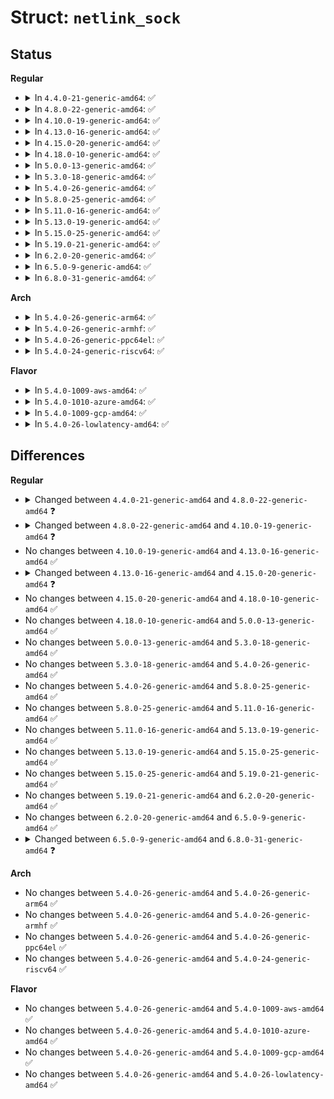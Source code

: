 # Struct: <code>netlink_sock</code>

## Status
<b>Regular</b>
<ul>
<li>
<details>
<summary>In <code>4.4.0-21-generic-amd64</code>: ✅</summary>

```c
struct netlink_sock {
    struct sock sk;
    u32 portid;
    u32 dst_portid;
    u32 dst_group;
    u32 flags;
    u32 subscriptions;
    u32 ngroups;
    long unsigned int * groups;
    long unsigned int state;
    size_t max_recvmsg_len;
    wait_queue_head_t wait;
    bool bound;
    bool cb_running;
    struct netlink_callback cb;
    struct mutex * cb_mutex;
    struct mutex cb_def_mutex;
    void (*)(struct sk_buff *) netlink_rcv;
    int (*)(struct net *, int) netlink_bind;
    void (*)(struct net *, int) netlink_unbind;
    struct module * module;
    struct mutex pg_vec_lock;
    struct netlink_ring rx_ring;
    struct netlink_ring tx_ring;
    atomic_t mapped;
    struct rhash_head node;
    struct callback_head rcu;
}
```
</details>
</li>
<li>
<details>
<summary>In <code>4.8.0-22-generic-amd64</code>: ✅</summary>

```c
struct netlink_sock {
    struct sock sk;
    u32 portid;
    u32 dst_portid;
    u32 dst_group;
    u32 flags;
    u32 subscriptions;
    u32 ngroups;
    long unsigned int * groups;
    long unsigned int state;
    size_t max_recvmsg_len;
    wait_queue_head_t wait;
    bool bound;
    bool cb_running;
    struct netlink_callback cb;
    struct mutex * cb_mutex;
    struct mutex cb_def_mutex;
    void (*)(struct sk_buff *) netlink_rcv;
    int (*)(struct net *, int) netlink_bind;
    void (*)(struct net *, int) netlink_unbind;
    struct module * module;
    struct rhash_head node;
    struct callback_head rcu;
}
```
</details>
</li>
<li>
<details>
<summary>In <code>4.10.0-19-generic-amd64</code>: ✅</summary>

```c
struct netlink_sock {
    struct sock sk;
    u32 portid;
    u32 dst_portid;
    u32 dst_group;
    u32 flags;
    u32 subscriptions;
    u32 ngroups;
    long unsigned int * groups;
    long unsigned int state;
    size_t max_recvmsg_len;
    wait_queue_head_t wait;
    bool bound;
    bool cb_running;
    struct netlink_callback cb;
    struct mutex * cb_mutex;
    struct mutex cb_def_mutex;
    void (*)(struct sk_buff *) netlink_rcv;
    int (*)(struct net *, int) netlink_bind;
    void (*)(struct net *, int) netlink_unbind;
    struct module * module;
    struct rhash_head node;
    struct callback_head rcu;
    struct work_struct work;
}
```
</details>
</li>
<li>
<details>
<summary>In <code>4.13.0-16-generic-amd64</code>: ✅</summary>

```c
struct netlink_sock {
    struct sock sk;
    u32 portid;
    u32 dst_portid;
    u32 dst_group;
    u32 flags;
    u32 subscriptions;
    u32 ngroups;
    long unsigned int * groups;
    long unsigned int state;
    size_t max_recvmsg_len;
    wait_queue_head_t wait;
    bool bound;
    bool cb_running;
    struct netlink_callback cb;
    struct mutex * cb_mutex;
    struct mutex cb_def_mutex;
    void (*)(struct sk_buff *) netlink_rcv;
    int (*)(struct net *, int) netlink_bind;
    void (*)(struct net *, int) netlink_unbind;
    struct module * module;
    struct rhash_head node;
    struct callback_head rcu;
    struct work_struct work;
}
```
</details>
</li>
<li>
<details>
<summary>In <code>4.15.0-20-generic-amd64</code>: ✅</summary>

```c
struct netlink_sock {
    struct sock sk;
    u32 portid;
    u32 dst_portid;
    u32 dst_group;
    u32 flags;
    u32 subscriptions;
    u32 ngroups;
    long unsigned int * groups;
    long unsigned int state;
    size_t max_recvmsg_len;
    wait_queue_head_t wait;
    bool bound;
    bool cb_running;
    int dump_done_errno;
    struct netlink_callback cb;
    struct mutex * cb_mutex;
    struct mutex cb_def_mutex;
    void (*)(struct sk_buff *) netlink_rcv;
    int (*)(struct net *, int) netlink_bind;
    void (*)(struct net *, int) netlink_unbind;
    struct module * module;
    struct rhash_head node;
    struct callback_head rcu;
    struct work_struct work;
}
```
</details>
</li>
<li>
<details>
<summary>In <code>4.18.0-10-generic-amd64</code>: ✅</summary>

```c
struct netlink_sock {
    struct sock sk;
    u32 portid;
    u32 dst_portid;
    u32 dst_group;
    u32 flags;
    u32 subscriptions;
    u32 ngroups;
    long unsigned int * groups;
    long unsigned int state;
    size_t max_recvmsg_len;
    wait_queue_head_t wait;
    bool bound;
    bool cb_running;
    int dump_done_errno;
    struct netlink_callback cb;
    struct mutex * cb_mutex;
    struct mutex cb_def_mutex;
    void (*)(struct sk_buff *) netlink_rcv;
    int (*)(struct net *, int) netlink_bind;
    void (*)(struct net *, int) netlink_unbind;
    struct module * module;
    struct rhash_head node;
    struct callback_head rcu;
    struct work_struct work;
}
```
</details>
</li>
<li>
<details>
<summary>In <code>5.0.0-13-generic-amd64</code>: ✅</summary>

```c
struct netlink_sock {
    struct sock sk;
    u32 portid;
    u32 dst_portid;
    u32 dst_group;
    u32 flags;
    u32 subscriptions;
    u32 ngroups;
    long unsigned int * groups;
    long unsigned int state;
    size_t max_recvmsg_len;
    wait_queue_head_t wait;
    bool bound;
    bool cb_running;
    int dump_done_errno;
    struct netlink_callback cb;
    struct mutex * cb_mutex;
    struct mutex cb_def_mutex;
    void (*)(struct sk_buff *) netlink_rcv;
    int (*)(struct net *, int) netlink_bind;
    void (*)(struct net *, int) netlink_unbind;
    struct module * module;
    struct rhash_head node;
    struct callback_head rcu;
    struct work_struct work;
}
```
</details>
</li>
<li>
<details>
<summary>In <code>5.3.0-18-generic-amd64</code>: ✅</summary>

```c
struct netlink_sock {
    struct sock sk;
    u32 portid;
    u32 dst_portid;
    u32 dst_group;
    u32 flags;
    u32 subscriptions;
    u32 ngroups;
    long unsigned int * groups;
    long unsigned int state;
    size_t max_recvmsg_len;
    wait_queue_head_t wait;
    bool bound;
    bool cb_running;
    int dump_done_errno;
    struct netlink_callback cb;
    struct mutex * cb_mutex;
    struct mutex cb_def_mutex;
    void (*)(struct sk_buff *) netlink_rcv;
    int (*)(struct net *, int) netlink_bind;
    void (*)(struct net *, int) netlink_unbind;
    struct module * module;
    struct rhash_head node;
    struct callback_head rcu;
    struct work_struct work;
}
```
</details>
</li>
<li>
<details>
<summary>In <code>5.4.0-26-generic-amd64</code>: ✅</summary>

```c
struct netlink_sock {
    struct sock sk;
    u32 portid;
    u32 dst_portid;
    u32 dst_group;
    u32 flags;
    u32 subscriptions;
    u32 ngroups;
    long unsigned int * groups;
    long unsigned int state;
    size_t max_recvmsg_len;
    wait_queue_head_t wait;
    bool bound;
    bool cb_running;
    int dump_done_errno;
    struct netlink_callback cb;
    struct mutex * cb_mutex;
    struct mutex cb_def_mutex;
    void (*)(struct sk_buff *) netlink_rcv;
    int (*)(struct net *, int) netlink_bind;
    void (*)(struct net *, int) netlink_unbind;
    struct module * module;
    struct rhash_head node;
    struct callback_head rcu;
    struct work_struct work;
}
```
</details>
</li>
<li>
<details>
<summary>In <code>5.8.0-25-generic-amd64</code>: ✅</summary>

```c
struct netlink_sock {
    struct sock sk;
    u32 portid;
    u32 dst_portid;
    u32 dst_group;
    u32 flags;
    u32 subscriptions;
    u32 ngroups;
    long unsigned int * groups;
    long unsigned int state;
    size_t max_recvmsg_len;
    wait_queue_head_t wait;
    bool bound;
    bool cb_running;
    int dump_done_errno;
    struct netlink_callback cb;
    struct mutex * cb_mutex;
    struct mutex cb_def_mutex;
    void (*)(struct sk_buff *) netlink_rcv;
    int (*)(struct net *, int) netlink_bind;
    void (*)(struct net *, int) netlink_unbind;
    struct module * module;
    struct rhash_head node;
    struct callback_head rcu;
    struct work_struct work;
}
```
</details>
</li>
<li>
<details>
<summary>In <code>5.11.0-16-generic-amd64</code>: ✅</summary>

```c
struct netlink_sock {
    struct sock sk;
    u32 portid;
    u32 dst_portid;
    u32 dst_group;
    u32 flags;
    u32 subscriptions;
    u32 ngroups;
    long unsigned int * groups;
    long unsigned int state;
    size_t max_recvmsg_len;
    wait_queue_head_t wait;
    bool bound;
    bool cb_running;
    int dump_done_errno;
    struct netlink_callback cb;
    struct mutex * cb_mutex;
    struct mutex cb_def_mutex;
    void (*)(struct sk_buff *) netlink_rcv;
    int (*)(struct net *, int) netlink_bind;
    void (*)(struct net *, int) netlink_unbind;
    struct module * module;
    struct rhash_head node;
    struct callback_head rcu;
    struct work_struct work;
}
```
</details>
</li>
<li>
<details>
<summary>In <code>5.13.0-19-generic-amd64</code>: ✅</summary>

```c
struct netlink_sock {
    struct sock sk;
    u32 portid;
    u32 dst_portid;
    u32 dst_group;
    u32 flags;
    u32 subscriptions;
    u32 ngroups;
    long unsigned int * groups;
    long unsigned int state;
    size_t max_recvmsg_len;
    wait_queue_head_t wait;
    bool bound;
    bool cb_running;
    int dump_done_errno;
    struct netlink_callback cb;
    struct mutex * cb_mutex;
    struct mutex cb_def_mutex;
    void (*)(struct sk_buff *) netlink_rcv;
    int (*)(struct net *, int) netlink_bind;
    void (*)(struct net *, int) netlink_unbind;
    struct module * module;
    struct rhash_head node;
    struct callback_head rcu;
    struct work_struct work;
}
```
</details>
</li>
<li>
<details>
<summary>In <code>5.15.0-25-generic-amd64</code>: ✅</summary>

```c
struct netlink_sock {
    struct sock sk;
    u32 portid;
    u32 dst_portid;
    u32 dst_group;
    u32 flags;
    u32 subscriptions;
    u32 ngroups;
    long unsigned int * groups;
    long unsigned int state;
    size_t max_recvmsg_len;
    wait_queue_head_t wait;
    bool bound;
    bool cb_running;
    int dump_done_errno;
    struct netlink_callback cb;
    struct mutex * cb_mutex;
    struct mutex cb_def_mutex;
    void (*)(struct sk_buff *) netlink_rcv;
    int (*)(struct net *, int) netlink_bind;
    void (*)(struct net *, int) netlink_unbind;
    struct module * module;
    struct rhash_head node;
    struct callback_head rcu;
    struct work_struct work;
}
```
</details>
</li>
<li>
<details>
<summary>In <code>5.19.0-21-generic-amd64</code>: ✅</summary>

```c
struct netlink_sock {
    struct sock sk;
    u32 portid;
    u32 dst_portid;
    u32 dst_group;
    u32 flags;
    u32 subscriptions;
    u32 ngroups;
    long unsigned int * groups;
    long unsigned int state;
    size_t max_recvmsg_len;
    wait_queue_head_t wait;
    bool bound;
    bool cb_running;
    int dump_done_errno;
    struct netlink_callback cb;
    struct mutex * cb_mutex;
    struct mutex cb_def_mutex;
    void (*)(struct sk_buff *) netlink_rcv;
    int (*)(struct net *, int) netlink_bind;
    void (*)(struct net *, int) netlink_unbind;
    struct module * module;
    struct rhash_head node;
    struct callback_head rcu;
    struct work_struct work;
}
```
</details>
</li>
<li>
<details>
<summary>In <code>6.2.0-20-generic-amd64</code>: ✅</summary>

```c
struct netlink_sock {
    struct sock sk;
    u32 portid;
    u32 dst_portid;
    u32 dst_group;
    u32 flags;
    u32 subscriptions;
    u32 ngroups;
    long unsigned int * groups;
    long unsigned int state;
    size_t max_recvmsg_len;
    wait_queue_head_t wait;
    bool bound;
    bool cb_running;
    int dump_done_errno;
    struct netlink_callback cb;
    struct mutex * cb_mutex;
    struct mutex cb_def_mutex;
    void (*)(struct sk_buff *) netlink_rcv;
    int (*)(struct net *, int) netlink_bind;
    void (*)(struct net *, int) netlink_unbind;
    struct module * module;
    struct rhash_head node;
    struct callback_head rcu;
    struct work_struct work;
}
```
</details>
</li>
<li>
<details>
<summary>In <code>6.5.0-9-generic-amd64</code>: ✅</summary>

```c
struct netlink_sock {
    struct sock sk;
    u32 portid;
    u32 dst_portid;
    u32 dst_group;
    u32 flags;
    u32 subscriptions;
    u32 ngroups;
    long unsigned int * groups;
    long unsigned int state;
    size_t max_recvmsg_len;
    wait_queue_head_t wait;
    bool bound;
    bool cb_running;
    int dump_done_errno;
    struct netlink_callback cb;
    struct mutex * cb_mutex;
    struct mutex cb_def_mutex;
    void (*)(struct sk_buff *) netlink_rcv;
    int (*)(struct net *, int) netlink_bind;
    void (*)(struct net *, int) netlink_unbind;
    struct module * module;
    struct rhash_head node;
    struct callback_head rcu;
    struct work_struct work;
}
```
</details>
</li>
<li>
<details>
<summary>In <code>6.8.0-31-generic-amd64</code>: ✅</summary>

```c
struct netlink_sock {
    struct sock sk;
    long unsigned int flags;
    u32 portid;
    u32 dst_portid;
    u32 dst_group;
    u32 subscriptions;
    u32 ngroups;
    long unsigned int * groups;
    long unsigned int state;
    size_t max_recvmsg_len;
    wait_queue_head_t wait;
    bool bound;
    bool cb_running;
    int dump_done_errno;
    struct netlink_callback cb;
    struct mutex * cb_mutex;
    struct mutex cb_def_mutex;
    void (*)(struct sk_buff *) netlink_rcv;
    int (*)(struct net *, int) netlink_bind;
    void (*)(struct net *, int) netlink_unbind;
    void (*)(struct sock *, long unsigned int *) netlink_release;
    struct module * module;
    struct rhash_head node;
    struct callback_head rcu;
    struct work_struct work;
}
```
</details>
</li>
</ul>
<b>Arch</b>
<ul>
<li>
<details>
<summary>In <code>5.4.0-26-generic-arm64</code>: ✅</summary>

```c
struct netlink_sock {
    struct sock sk;
    u32 portid;
    u32 dst_portid;
    u32 dst_group;
    u32 flags;
    u32 subscriptions;
    u32 ngroups;
    long unsigned int * groups;
    long unsigned int state;
    size_t max_recvmsg_len;
    wait_queue_head_t wait;
    bool bound;
    bool cb_running;
    int dump_done_errno;
    struct netlink_callback cb;
    struct mutex * cb_mutex;
    struct mutex cb_def_mutex;
    void (*)(struct sk_buff *) netlink_rcv;
    int (*)(struct net *, int) netlink_bind;
    void (*)(struct net *, int) netlink_unbind;
    struct module * module;
    struct rhash_head node;
    struct callback_head rcu;
    struct work_struct work;
}
```
</details>
</li>
<li>
<details>
<summary>In <code>5.4.0-26-generic-armhf</code>: ✅</summary>

```c
struct netlink_sock {
    struct sock sk;
    u32 portid;
    u32 dst_portid;
    u32 dst_group;
    u32 flags;
    u32 subscriptions;
    u32 ngroups;
    long unsigned int * groups;
    long unsigned int state;
    size_t max_recvmsg_len;
    wait_queue_head_t wait;
    bool bound;
    bool cb_running;
    int dump_done_errno;
    struct netlink_callback cb;
    struct mutex * cb_mutex;
    struct mutex cb_def_mutex;
    void (*)(struct sk_buff *) netlink_rcv;
    int (*)(struct net *, int) netlink_bind;
    void (*)(struct net *, int) netlink_unbind;
    struct module * module;
    struct rhash_head node;
    struct callback_head rcu;
    struct work_struct work;
}
```
</details>
</li>
<li>
<details>
<summary>In <code>5.4.0-26-generic-ppc64el</code>: ✅</summary>

```c
struct netlink_sock {
    struct sock sk;
    u32 portid;
    u32 dst_portid;
    u32 dst_group;
    u32 flags;
    u32 subscriptions;
    u32 ngroups;
    long unsigned int * groups;
    long unsigned int state;
    size_t max_recvmsg_len;
    wait_queue_head_t wait;
    bool bound;
    bool cb_running;
    int dump_done_errno;
    struct netlink_callback cb;
    struct mutex * cb_mutex;
    struct mutex cb_def_mutex;
    void (*)(struct sk_buff *) netlink_rcv;
    int (*)(struct net *, int) netlink_bind;
    void (*)(struct net *, int) netlink_unbind;
    struct module * module;
    struct rhash_head node;
    struct callback_head rcu;
    struct work_struct work;
}
```
</details>
</li>
<li>
<details>
<summary>In <code>5.4.0-24-generic-riscv64</code>: ✅</summary>

```c
struct netlink_sock {
    struct sock sk;
    u32 portid;
    u32 dst_portid;
    u32 dst_group;
    u32 flags;
    u32 subscriptions;
    u32 ngroups;
    long unsigned int * groups;
    long unsigned int state;
    size_t max_recvmsg_len;
    wait_queue_head_t wait;
    bool bound;
    bool cb_running;
    int dump_done_errno;
    struct netlink_callback cb;
    struct mutex * cb_mutex;
    struct mutex cb_def_mutex;
    void (*)(struct sk_buff *) netlink_rcv;
    int (*)(struct net *, int) netlink_bind;
    void (*)(struct net *, int) netlink_unbind;
    struct module * module;
    struct rhash_head node;
    struct callback_head rcu;
    struct work_struct work;
}
```
</details>
</li>
</ul>
<b>Flavor</b>
<ul>
<li>
<details>
<summary>In <code>5.4.0-1009-aws-amd64</code>: ✅</summary>

```c
struct netlink_sock {
    struct sock sk;
    u32 portid;
    u32 dst_portid;
    u32 dst_group;
    u32 flags;
    u32 subscriptions;
    u32 ngroups;
    long unsigned int * groups;
    long unsigned int state;
    size_t max_recvmsg_len;
    wait_queue_head_t wait;
    bool bound;
    bool cb_running;
    int dump_done_errno;
    struct netlink_callback cb;
    struct mutex * cb_mutex;
    struct mutex cb_def_mutex;
    void (*)(struct sk_buff *) netlink_rcv;
    int (*)(struct net *, int) netlink_bind;
    void (*)(struct net *, int) netlink_unbind;
    struct module * module;
    struct rhash_head node;
    struct callback_head rcu;
    struct work_struct work;
}
```
</details>
</li>
<li>
<details>
<summary>In <code>5.4.0-1010-azure-amd64</code>: ✅</summary>

```c
struct netlink_sock {
    struct sock sk;
    u32 portid;
    u32 dst_portid;
    u32 dst_group;
    u32 flags;
    u32 subscriptions;
    u32 ngroups;
    long unsigned int * groups;
    long unsigned int state;
    size_t max_recvmsg_len;
    wait_queue_head_t wait;
    bool bound;
    bool cb_running;
    int dump_done_errno;
    struct netlink_callback cb;
    struct mutex * cb_mutex;
    struct mutex cb_def_mutex;
    void (*)(struct sk_buff *) netlink_rcv;
    int (*)(struct net *, int) netlink_bind;
    void (*)(struct net *, int) netlink_unbind;
    struct module * module;
    struct rhash_head node;
    struct callback_head rcu;
    struct work_struct work;
}
```
</details>
</li>
<li>
<details>
<summary>In <code>5.4.0-1009-gcp-amd64</code>: ✅</summary>

```c
struct netlink_sock {
    struct sock sk;
    u32 portid;
    u32 dst_portid;
    u32 dst_group;
    u32 flags;
    u32 subscriptions;
    u32 ngroups;
    long unsigned int * groups;
    long unsigned int state;
    size_t max_recvmsg_len;
    wait_queue_head_t wait;
    bool bound;
    bool cb_running;
    int dump_done_errno;
    struct netlink_callback cb;
    struct mutex * cb_mutex;
    struct mutex cb_def_mutex;
    void (*)(struct sk_buff *) netlink_rcv;
    int (*)(struct net *, int) netlink_bind;
    void (*)(struct net *, int) netlink_unbind;
    struct module * module;
    struct rhash_head node;
    struct callback_head rcu;
    struct work_struct work;
}
```
</details>
</li>
<li>
<details>
<summary>In <code>5.4.0-26-lowlatency-amd64</code>: ✅</summary>

```c
struct netlink_sock {
    struct sock sk;
    u32 portid;
    u32 dst_portid;
    u32 dst_group;
    u32 flags;
    u32 subscriptions;
    u32 ngroups;
    long unsigned int * groups;
    long unsigned int state;
    size_t max_recvmsg_len;
    wait_queue_head_t wait;
    bool bound;
    bool cb_running;
    int dump_done_errno;
    struct netlink_callback cb;
    struct mutex * cb_mutex;
    struct mutex cb_def_mutex;
    void (*)(struct sk_buff *) netlink_rcv;
    int (*)(struct net *, int) netlink_bind;
    void (*)(struct net *, int) netlink_unbind;
    struct module * module;
    struct rhash_head node;
    struct callback_head rcu;
    struct work_struct work;
}
```
</details>
</li>
</ul>

## Differences
<b>Regular</b>
<ul>
<li>
<details>
<summary>Changed between <code>4.4.0-21-generic-amd64</code> and <code>4.8.0-22-generic-amd64</code> ❓</summary>
<ul>
<li>
<b>Field removed. </b>
<code>struct mutex pg_vec_lock</code>
</li>
<li>
<b>Field removed. </b>
<code>struct netlink_ring rx_ring</code>
</li>
<li>
<b>Field removed. </b>
<code>struct netlink_ring tx_ring</code>
</li>
<li>
<b>Field removed. </b>
<code>atomic_t mapped</code>
</li>
</ul>
</details>
</li>
<li>
<details>
<summary>Changed between <code>4.8.0-22-generic-amd64</code> and <code>4.10.0-19-generic-amd64</code> ❓</summary>
<ul>
<li>
<b>Field added. </b>
<code>struct work_struct work</code>
</li>
</ul>
</details>
</li>
<li>
No changes between <code>4.10.0-19-generic-amd64</code> and <code>4.13.0-16-generic-amd64</code> ✅
</li>
<li>
<details>
<summary>Changed between <code>4.13.0-16-generic-amd64</code> and <code>4.15.0-20-generic-amd64</code> ❓</summary>
<ul>
<li>
<b>Field added. </b>
<code>int dump_done_errno</code>
</li>
</ul>
</details>
</li>
<li>
No changes between <code>4.15.0-20-generic-amd64</code> and <code>4.18.0-10-generic-amd64</code> ✅
</li>
<li>
No changes between <code>4.18.0-10-generic-amd64</code> and <code>5.0.0-13-generic-amd64</code> ✅
</li>
<li>
No changes between <code>5.0.0-13-generic-amd64</code> and <code>5.3.0-18-generic-amd64</code> ✅
</li>
<li>
No changes between <code>5.3.0-18-generic-amd64</code> and <code>5.4.0-26-generic-amd64</code> ✅
</li>
<li>
No changes between <code>5.4.0-26-generic-amd64</code> and <code>5.8.0-25-generic-amd64</code> ✅
</li>
<li>
No changes between <code>5.8.0-25-generic-amd64</code> and <code>5.11.0-16-generic-amd64</code> ✅
</li>
<li>
No changes between <code>5.11.0-16-generic-amd64</code> and <code>5.13.0-19-generic-amd64</code> ✅
</li>
<li>
No changes between <code>5.13.0-19-generic-amd64</code> and <code>5.15.0-25-generic-amd64</code> ✅
</li>
<li>
No changes between <code>5.15.0-25-generic-amd64</code> and <code>5.19.0-21-generic-amd64</code> ✅
</li>
<li>
No changes between <code>5.19.0-21-generic-amd64</code> and <code>6.2.0-20-generic-amd64</code> ✅
</li>
<li>
No changes between <code>6.2.0-20-generic-amd64</code> and <code>6.5.0-9-generic-amd64</code> ✅
</li>
<li>
<details>
<summary>Changed between <code>6.5.0-9-generic-amd64</code> and <code>6.8.0-31-generic-amd64</code> ❓</summary>
<ul>
<li>
<b>Field added. </b>
<code>void (*)(struct sock *, long unsigned int *) netlink_release</code>
</li>
<li>
<b>Field type changed. </b>
<code>u32 flags</code> ➡️ <code>long unsigned int flags</code>
</li>
</ul>
</details>
</li>
</ul>
<b>Arch</b>
<ul>
<li>
No changes between <code>5.4.0-26-generic-amd64</code> and <code>5.4.0-26-generic-arm64</code> ✅
</li>
<li>
No changes between <code>5.4.0-26-generic-amd64</code> and <code>5.4.0-26-generic-armhf</code> ✅
</li>
<li>
No changes between <code>5.4.0-26-generic-amd64</code> and <code>5.4.0-26-generic-ppc64el</code> ✅
</li>
<li>
No changes between <code>5.4.0-26-generic-amd64</code> and <code>5.4.0-24-generic-riscv64</code> ✅
</li>
</ul>
<b>Flavor</b>
<ul>
<li>
No changes between <code>5.4.0-26-generic-amd64</code> and <code>5.4.0-1009-aws-amd64</code> ✅
</li>
<li>
No changes between <code>5.4.0-26-generic-amd64</code> and <code>5.4.0-1010-azure-amd64</code> ✅
</li>
<li>
No changes between <code>5.4.0-26-generic-amd64</code> and <code>5.4.0-1009-gcp-amd64</code> ✅
</li>
<li>
No changes between <code>5.4.0-26-generic-amd64</code> and <code>5.4.0-26-lowlatency-amd64</code> ✅
</li>
</ul>
